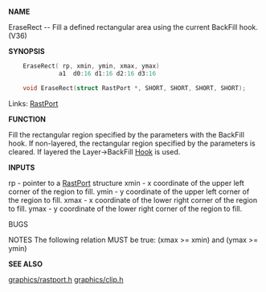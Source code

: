 
**NAME**


EraseRect -- Fill a defined rectangular area using the current
BackFill hook. (V36)

**SYNOPSIS**

```c
    EraseRect( rp, xmin, ymin, xmax, ymax)
              a1  d0:16 d1:16 d2:16 d3:16

    void EraseRect(struct RastPort *, SHORT, SHORT, SHORT, SHORT);

```
Links: [RastPort](_OOAF) 

**FUNCTION**

Fill the rectangular region specified by the parameters with the
BackFill hook. If non-layered, the rectangular region specified by
the parameters is cleared. If layered the Layer-&#062;BackFill [Hook](_OQRD) is used.

**INPUTS**

rp      - pointer to a [RastPort](_OOAF) structure
xmin    - x coordinate of the upper left corner of the region to fill.
ymin    - y coordinate of the upper left corner of the region to fill.
xmax    - x coordinate of the lower right corner of the region to fill.
ymax    - y coordinate of the lower right corner of the region to fill.

BUGS

NOTES
The following relation MUST be true:
(xmax &#062;= xmin) and (ymax &#062;= ymin)

**SEE ALSO**

[graphics/rastport.h](_OOAF) [graphics/clip.h](_OOAQ)
